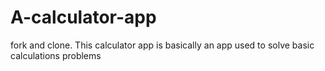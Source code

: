 # A-calculator-app
fork and clone.
This calculator app is basically an app used to solve basic calculations problems
